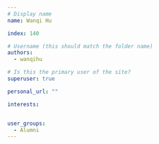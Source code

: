 ```yaml
---
# Display name
name: Wanqi Hu

index: 140

# Username (this should match the folder name)
authors:
  - wanqihu

# Is this the primary user of the site?
superuser: true

personal_url: ""

interests:


user_groups:
  - Alumni
---
```

